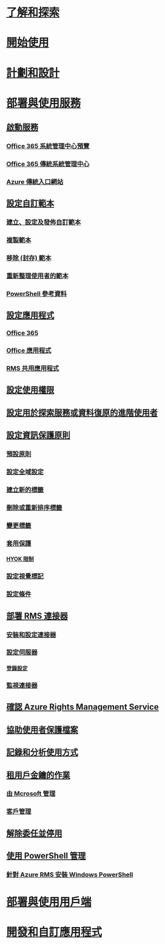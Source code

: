 # [了解和探索](/information-protection/understand-explore/what-is-information-protection)
# [開始使用](/information-protection/get-started/requirements-azure-rms)
# [計劃和設計](/information-protection/plan-design/deployment-roadmap)
# [部署與使用服務](activate-service.md)
## [啟動服務](activate-service.md)
### [Office 365 系統管理中心預覽](activate-office365-preview.md)
### [Office 365 傳統系統管理中心](activate-office365-classic.md)
### [Azure 傳統入口網站](activate-azure-classic.md)
## [設定自訂範本](configure-custom-templates.md)
### [建立、設定及發佈自訂範本](create-template.md) 
### [複製範本](copy-template.md)
### [移除 (封存) 範本](remove-template.md) 
### [重新整理使用者的範本](refresh-templates.md)
### [PowerShell 參考資料](configure-templates-with-powershell.md)
## [設定應用程式](configure-applications.md)
### [Office 365](configure-office365.md)
### [Office 應用程式](configure-office-apps.md)
### [RMS 共用應用程式](configure-sharing-app.md)
## [設定使用權限](configure-usage-rights.md)
## [設定用於探索服務或資料復原的進階使用者](configure-super-users.md)
## [設定資訊保護原則](configure-policy.md)
### [預設原則](configure-policy-default.md)
### [設定全域設定](configure-policy-settings.md)
### [建立新的標籤](configure-policy-new-label.md)
### [刪除或重新排序標籤](configure-policy-delete-reorder.md)
### [變更標籤](configure-policy-change-label.md)
### [套用保護](configure-policy-protection.md)
#### [HYOK 限制](configure-adrms-restrictions.md)
### [設定視覺標記](configure-policy-markings.md)
### [設定條件](configure-policy-classification.md)
## [部署 RMS 連接器](deploy-rms-connector.md)
### [安裝和設定連接器](install-configure-rms-connector.md)
### [設定伺服器](configure-servers-rms-connector.md)
#### [登錄設定](rms-connector-registry-settings.md)
### [監視連接器](monitor-rms-connector.md)
## [確認 Azure Rights Management Service](verify.md)
## [協助使用者保護檔案](help-users.md)
## [記錄和分析使用方式](log-analyze-usage.md)
## [租用戶金鑰的作業](operations-tenant-key.md)
### [由 Mcrosoft 管理](operations-microsoft-managed-tenant-key.md)
### [客戶管理](operations-customer-managed-tenant-key.md)
## [解除委任並停用](decommission-deactivate.md)
## [使用 PowerShell 管理](administer-powershell.md)
### [針對 Azure RMS 安裝 Windows PowerShell](install-powershell.md)
# [部署與使用用戶端](/information-protection/rms-client/use-client)
# [開發和自訂應用程式](/information-protection/develop/developers-guide)



<!--HONumber=Sep16_HO4-->


